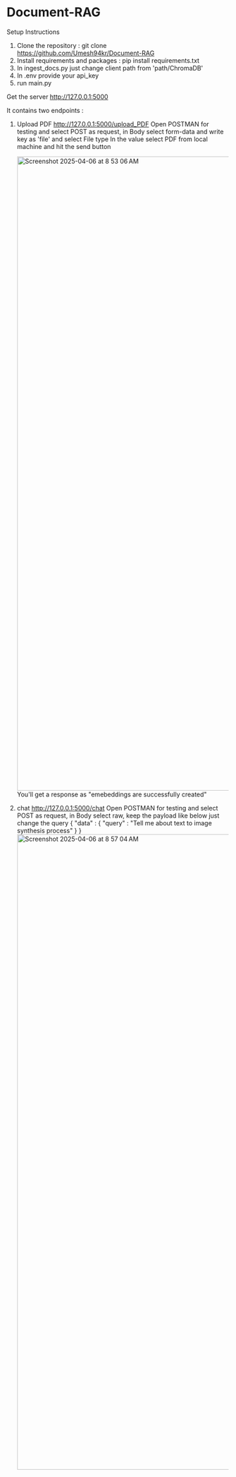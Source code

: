 # Document-RAG

Setup Instructions
1) Clone the repository : git clone https://github.com/Umesh94kr/Document-RAG
2) Install requirements and packages : pip install requirements.txt
3) In ingest_docs.py just change client path from 'path/ChromaDB'
4) In .env provide your api_key
5) run main.py

Get the server http://127.0.0.1:5000

It contains two endpoints : 
1) Upload PDF
   http://127.0.0.1:5000/upload_PDF
   Open POSTMAN for testing and select POST as request, in Body select form-data and write key as 'file' and select File type
   In the value select PDF from local machine and hit the send button
   
   <img width="1437" alt="Screenshot 2025-04-06 at 8 53 06 AM" src="https://github.com/user-attachments/assets/6402b760-40a7-4651-815d-e9fd9dd45d76" />
   You'll get a response as "emebeddings are successfully created"

2) chat
   http://127.0.0.1:5000/chat
   Open POSTMAN for testing and select POST as request, in Body select raw, keep the payload like below just change the query
   {
    "data" : {
        "query" : "Tell me about text to image synthesis process"
    }
}
   <img width="1440" alt="Screenshot 2025-04-06 at 8 57 04 AM" src="https://github.com/user-attachments/assets/60dae27b-b924-4816-966d-381dbbef4da2" />
